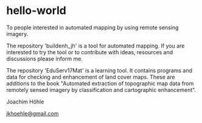 # hello-world

To people interested in automated mapping by using remote sensing imagery.

The repository 'buildenh_jh' is a tool for automated mapping.
If you are interested to try the tool or to contribute with ideas, resources and discussions please inform me.

The repository 'EduServ17Mat' is a learning tool. It contains programs and data for checking and enhancement of land cover maps. These are additions to the book "Automated extraction of topographic map data from remotely sensed imagery by classification and cartographic enhancement".

Joachim Höhle

jkhoehle@gmail.com
